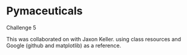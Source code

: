 # Pymaceuticals
Challenge 5

This was collaborated on with Jaxon Keller. using class resources and Google (github and matplotlib) as a reference.
